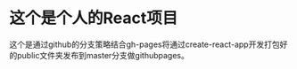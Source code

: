 # 这个是个人的React项目

这个是通过github的分支策略结合gh-pages将通过create-react-app开发打包好的public文件夹发布到master分支做githubpages。
